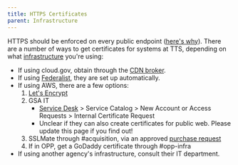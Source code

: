 ```yaml
---
title: HTTPS Certificates
parent: Infrastructure
---
```


HTTPS should be enforced on every public endpoint ([here's why](https://18f.gsa.gov/2014/11/13/why-we-use-https-in-every-gov-website-we-make/)). There are a number of ways to get certificates for systems at TTS, depending on what [infrastructure](..) you're using:

* If using cloud.gov, obtain through the [CDN broker](https://cloud.gov/docs/services/cdn-route/).
* If using [Federalist](https://federalist-docs.18f.gov/pages/how-federalist-works/custom-urls/#technical-steps-to-set-up-a-new-site), they are set up automatically.
* If using AWS, there are a few options:
    1. [Let's Encrypt](https://letsencrypt.org/)
    1. GSA IT
        * [Service Desk](https://servicedesk.gsa.gov) > Service Catalog > New Account or Access Requests > Internal Certificate Request
        * Unclear if they can also create certificates for public web. Please update this page if you find out!
    1. SSLMate through #acquisition, via an approved [purchase request](https://handbook.18f.gov/purchase-requests/)
    1. If in OPP, get a GoDaddy certificate through #opp-infra
* If using another agency's infrastructure, consult their IT department.
